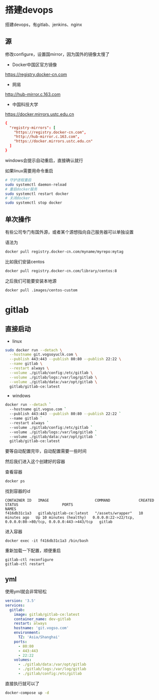 # 搭建devops


搭建devops，有gitlab、jenkins、nginx


## 源


修改configure，设置国mirror，因为国外的镜像太慢了


- Docker中国区官方镜像


https://registry.docker-cn.com


- 网易


http://hub-mirror.c.163.com

 
- 中国科技大学


https://docker.mirrors.ustc.edu.cn


```conf
{
  "registry-mirrors": [
    "https://registry.docker-cn.com",
    "http://hub-mirror.c.163.com",
    "https://docker.mirrors.ustc.edu.cn"
  ]
}
```


windows会提示自动重启，直接确认就行


如果linux需要用命令重启


```bash
# 守护进程重启
sudo systemctl daemon-reload
# 重启docker服务
sudo systemctl restart docker
# 关闭docker
sudo systemctl stop docker
```

## 单次操作


有些公司专门有国外源，或者某个源想指向自己服务器可以单独设置


语法为


```bash
docker pull registry.docker-cn.com/myname/myrepo:mytag
```


比如我们安装centos


```bash
docker pull registry.docker-cn.com/library/centos:8
```


之后我们可能要安装本地源


```bash
docker pull .images/centos-custom
```


# gitlab


## 直接启动


- linux


```bash
sudo docker run --detach \
  --hostname git.vogsoyuclk.com \
  --publish 443:443 --publish 80:80 --publish 22:22 \
  --name gitlab \
  --restart always \
  --volume ./gitlab/config:/etc/gitlab \
  --volume ./gitlab/logs:/var/log/gitlab \
  --volume ./gitlab/data:/var/opt/gitlab \
  gitlab/gitlab-ce:latest
```


- windows


```bash
docker run --detach `
  --hostname git.vogso.com `
  --publish 443:443 --publish 80:80 --publish 22:22 `
  --name gitlab `
  --restart always `
  --volume ./gitlab/config:/etc/gitlab `
  --volume ./gitlab/logs:/var/log/gitlab `
  --volume ./gitlab/data:/var/opt/gitlab `
  gitlab/gitlab-ce:latest
```


要等自动配置完毕，自动配置需要一些时间


然后我们进入这个创建好的容器


查看容器


```bash
docker ps
```


找到容器的id


```
CONTAINER ID   IMAGE                     COMMAND             CREATED          STATUS                    PORTS                                                          NAMES
f416db31c1a3   gitlab/gitlab-ce:latest   "/assets/wrapper"   10 minutes ago   Up 10 minutes (healthy)   0.0.0.0:22->22/tcp, 0.0.0.0:80->80/tcp, 0.0.0.0:443->443/tcp   gitlab
```

进入容器


```
docker exec -it f416db31c1a3 /bin/bash 
```


重新加载一下配置，顺便重启


```
gitlab-ctl reconfigure
gitlab-ctl restart
```


## yml


使用yml就会非常轻松


```yml
version: '3.5'
services:
  gitlab:
    image: gitlab/gitlab-ce:latest
    container_name: dev-gitlab
    restart: always
    hostname: 'git.vogso.com'
    environment:
      TZ: 'Asia/Shanghai'
    ports:
      - 80:80
      - 443:443
      - 22:22
    volumes:
      - ./gitlab/data:/var/opt/gitlab
      - ./gitlab/logs:/var/log/gitlab
      - ./gitlab/config:/etc/gitlab
```


直接执行就可以了


```bash
docker-compose up -d
```